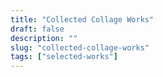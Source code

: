 ```yaml
---
title: "Collected Collage Works"
draft: false
description: ""
slug: "collected-collage-works"
tags: ["selected-works"]
---
```

